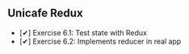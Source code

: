## Unicafe Redux
  - [✔] Exercise 6.1: Test state with Redux
  - [✔] Exercise 6.2: Implements reducer in real app